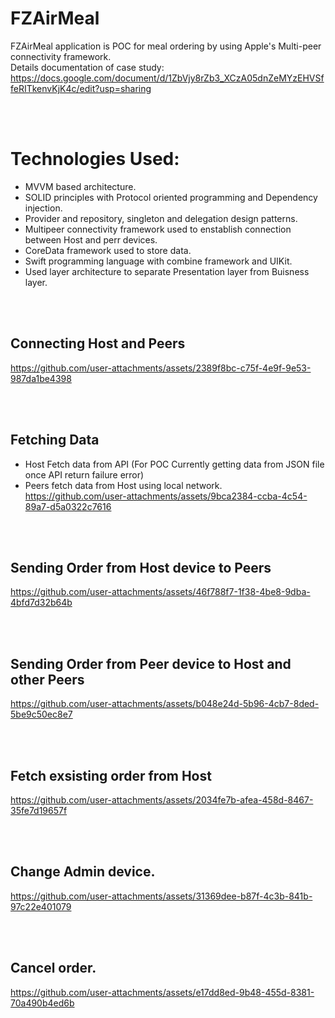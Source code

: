 # FZAirMeal
FZAirMeal application is POC for meal ordering by using Apple's Multi-peer connectivity framework.<br />
Details documentation of case study: https://docs.google.com/document/d/1ZbVjy8rZb3_XCzA05dnZeMYzEHVSffeRITkenvKjK4c/edit?usp=sharing

<br><br>
# Technologies Used:
- MVVM based architecture.
- SOLID principles with Protocol oriented programming and Dependency injection.
- Provider and repository, singleton and delegation design patterns.
- Multipeer connectivity framework used to enstablish connection between Host and perr devices.
- CoreData framework used to store data.
- Swift programming language with combine framework and UIKit.
- Used layer architecture to separate Presentation layer from Buisness layer.

<br><br>
## Connecting Host and Peers
https://github.com/user-attachments/assets/2389f8bc-c75f-4e9f-9e53-987da1be4398

<br><br>
## Fetching Data
- Host Fetch data from API (For POC Currently getting data from JSON file once API return failure error)
- Peers fetch data from Host using local network.
https://github.com/user-attachments/assets/9bca2384-ccba-4c54-89a7-d5a0322c7616

<br><br>
## Sending Order from Host device to Peers
https://github.com/user-attachments/assets/46f788f7-1f38-4be8-9dba-4bfd7d32b64b

<br><br>
## Sending Order from Peer device to Host and other Peers
https://github.com/user-attachments/assets/b048e24d-5b96-4cb7-8ded-5be9c50ec8e7

<br><br>
## Fetch exsisting order from Host
https://github.com/user-attachments/assets/2034fe7b-afea-458d-8467-35fe7d19657f

<br><br>
## Change Admin device.
https://github.com/user-attachments/assets/31369dee-b87f-4c3b-841b-97c22e401079

<br><br>
## Cancel order.
https://github.com/user-attachments/assets/e17dd8ed-9b48-455d-8381-70a490b4ed6b

